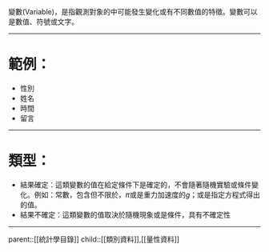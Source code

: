 變數(Variable)，是指觀測對象的中可能發生變化或有不同數值的特徵。變數可以是數值、符號或文字。
- - -
# 範例：
- 性別
- 姓名
- 時間
- 留言
- - -
# 類型：
- 結果確定：這類變數的值在給定條件下是確定的，不會隨著隨機實驗或條件變化。例如：常數，包含但不限於，$\pi$或是重力加速度的$g$；或是指定方程式得出的值。
- 結果不確定：這類變數的值取決於隨機現象或是條件，具有不確定性
- - -
parent::[[統計學目錄]]
child::[[類別資料]],[[量性資料]]